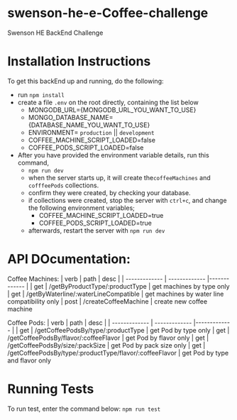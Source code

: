 # swenson-he-e-Coffee-challenge

Swenson HE BackEnd Challenge

# Installation Instructions

To get this backEnd up and running, do the following:

- run `npm install`
- create a file `.env` on the root directly, containing the list below
  - MONGODB_URL={MONGODB_URL_YOU_WANT_TO_USE}
  - MONGO_DATABASE_NAME={DATABASE_NAME_YOU_WANT_TO_USE}
  - ENVIRONMENT= `production` || `development`
  - COFFEE_MACHINE_SCRIPT_LOADED=false
  - COFFEE_PODS_SCRIPT_LOADED=false
- After you have provided the environment variable details, run this command,
  - `npm run dev`
  - when the server starts up, it will create the`coffeeMachines` and `cofffeePods` collections.
  - confirm they were created, by checking your database.
  - if collections were created, stop the server with `ctrl+c`, and change the following environment variables;
    - COFFEE_MACHINE_SCRIPT_LOADED=true
    - COFFEE_PODS_SCRIPT_LOADED=true
  - afterwards, restart the server with `npm run dev`

# API DOcumentation:

Coffee Machines:
| verb | path | desc |
| ------------- | ------------- |------------- |
| get | /getByProductType/:productType | get machines by type only
| get | /getByWaterline/:waterLineCompatible | get machines by water line compatibility only
| post | /createCoffeeMachine | create new coffee machine

Coffee Pods:
| verb | path | desc |
| ------------- | ------------- |------------- |
| get | /getCoffeePodsBy/type/:productType | get Pod by type only
| get | /getCoffeePodsBy/flavor/:coffeeFlavor | get Pod by flavor only
| get | /getCoffeePodsBy/size/:packSize | get Pod by pack size only
| get | /getCoffeePodsBy/type/:productType/flavor/:coffeeFlavor | get Pod by type and flavor only

# Running Tests

To run test, enter the command below:
`npm run test`

